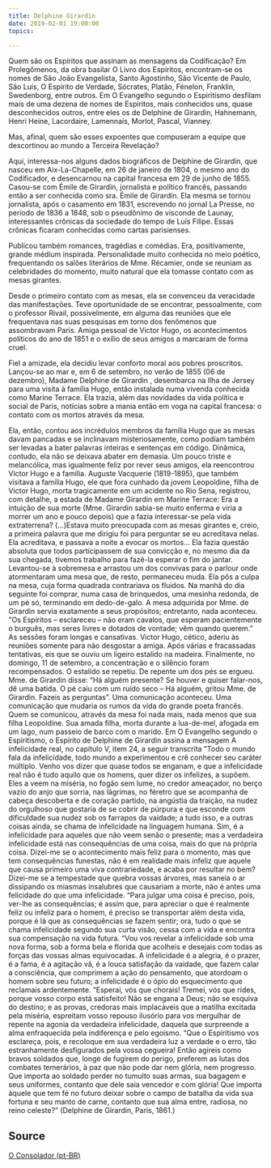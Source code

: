 ```yaml
---
title: Delphine Girardin
date: 2019-02-01 19:00:00
topics: 

---
```



Quem são os Espíritos que assinam as mensagens da Codificação? Em Prolegômenos, da obra basilar O Livro dos Espíritos, encontram-se os nomes de São João Evangelista, Santo Agostinho, São Vicente de Paulo, São Luís, O Espírito de Verdade, Sócrates, Platão, Fénelon, Franklin, Swedenborg, entre outros.
Em O Evangelho segundo o Espiritismo desfilam mais de uma dezena de nomes de Espíritos, mais conhecidos uns, quase desconhecidos outros, entre eles os de Delphine de Girardin, Hahnemann, Henri Heine, Lacordaire, Lamennais, Morlot, Pascal, Vianney.

Mas, afinal, quem são esses expoentes que compuseram a equipe que descortinou ao mundo a Terceira Revelação?

Aqui, interessa-nos alguns dados biográficos de Delphine de Girardin, que nasceu em Aix-La-Chapelle, em 26 de janeiro de 1804, o mesmo ano do Codificador, e desencarnou na capital francesa em 29 de junho de 1855. Casou-se com Émile de Girardin, jornalista e político francês, passando então a ser conhecida como sra. Émile de Girardin. Ela mesma se tornou jornalista, após o casamento em 1831, escrevendo no jornal La Presse, no período de 1836 a 1848, sob o pseudônimo de visconde de Launay, interessantes crônicas da sociedade do tempo de Luís Filipe. Essas crônicas ficaram conhecidas como cartas parisienses.

Publicou também romances, tragédias e comédias. Era, positivamente, grande médium inspirada. Personalidade muito conhecida no meio poético, frequentando os salões literários de Mme. Récamier, onde se reuniam as celebridades do momento, muito natural que ela tomasse contato com as mesas girantes.

Desde o primeiro contato com as mesas, ela se convenceu da veracidade das manifestações. Teve oportunidade de se encontrar, pessoalmente, com o professor Rivail, possivelmente, em alguma das reuniões que ele frequentava nas suas pesquisas em torno dos fenômenos que assombravam Paris.
Amiga pessoal de Victor Hugo, os acontecimentos políticos do ano de 1851 e o exílio de seus amigos a marcaram de forma cruel.

Fiel a amizade, ela decidiu levar conforto moral aos pobres proscritos. Lançou-se ao mar e, em 6 de setembro, no verão de 1855 (06 de dezembro), Madame Delphine de Girardin , desembarca na Ilha de Jersey para uma visita à família Hugo, então instalada numa vivenda conhecida como Marine Terrace. Ela trazia, além das novidades da vida política e social de Paris, notícias sobre a mania então em voga na capital francesa: o contato com os mortos através da mesa.

Ela, então, contou aos incrédulos membros da família Hugo que as mesas davam pancadas e se inclinavam misteriosamente, como podiam também ser levadas a bater palavras inteiras e sentenças em código. Dinâmica, contudo, ela não se deixava abater em demasia. Um pouco triste e melancólica, mas igualmente feliz por rever seus amigos, ela reencontrou Victor Hugo e a família.
Auguste Vacquerie (1819-1895), que também visitava a família Hugo, ele que fora cunhado da jovem Leopoldine, filha de Victor Hugo, morta tragicamente em um acidente no Rio Sena, registrou, com detalhe, a estada de Madame Girardin em Marine Terrace:
Era a intuição de sua morte (Mme. Girardin sabia-se muito enferma e viria a morrer um ano e pouco depois) que a fazia interessar-se pela vida extraterrena? (...)Estava muito preocupada com as mesas girantes e, creio, a primeira palavra que me dirigiu foi para perguntar se eu acreditava nelas. Ela acreditava, e passava a noite a evocar os mortos... Ela fazia questão absoluta que todos participassem de sua convicção e, no mesmo dia da sua chegada, tivemos trabalho para fazê-la esperar o fim do jantar.  Levantou-se à sobremesa e arrastou um dos convivas para o parlour onde atormentaram uma mesa que, de resto, permaneceu muda. Ela pôs a culpa na mesa, cuja forma quadrada contrariava os fluidos. Na manhã do dia seguinte foi comprar, numa casa de brinquedos, uma mesinha redonda, de um pé só, terminando em dedo-de-galo.
A mesa adquirida por Mme. de Girardin servia exatamente a seus propósitos; entretanto, nada aconteceu. "Os Espíritos – esclareceu – não eram cavalos, que esperam pacientemente o burguês, mas seres livres e dotados de vontade; vêm quando querem.” As sessões foram longas e cansativas. Victor Hugo, cético, aderiu às reuniões somente para não desgostar a amiga.
Após várias e fracassadas tentativas, eis que se ouviu um ligeiro estalido na madeira. Finalmente, no domingo, 11 de setembro, a concentração e o silêncio foram recompensados. O estalido se repetiu. De repente um dos pés se ergueu. Mme. de Girardin disse: “Há alguém presente? Se houver e quiser falar-nos, dê uma batida. O pé caiu com um ruído seco – Há alguém, gritou Mme. de Girardin. Fazeis as perguntas”.
Uma comunicação aconteceu. Uma comunicação que mudaria os rumos da vida do grande poeta francês. Quem se comunicou, através da mesa foi nada mais, nada menos que sua filha Leopoldine. Sua amada filha, morta durante a lua-de-mel, afogada em um lago, num passeio de barco com o marido.
Em O Evangelho segundo o Espiritismo, o Espírito de Delphine de Girardin assina a mensagem A infelicidade real, no capítulo V, item 24, a seguir transcrita
"Todo o mundo fala da infelicidade, todo mundo a experimentou e crê conhecer seu caráter múltiplo. Venho vos dizer que quase todos se enganam, e que a infelicidade real não é tudo aquilo que os homens, quer dizer os infelizes, a supõem. Eles a veem na miséria, no fogão sem lume, no credor ameaçador, no berço vazio do anjo que sorria, nas lágrimas, no féretro que se acompanha de cabeça descoberta e de coração partido, na angústia da traição, na nudez do orgulhoso que gostaria de se cobrir de púrpura e que esconde com dificuldade sua nudez sob os farrapos da vaidade; a tudo isso, e a outras coisas ainda, se chama de infelicidade na linguagem humana. Sim, é a infelicidade para aqueles que não veem senão o presente; mas a verdadeira infelicidade está nas consequências de uma coisa, mais do que na própria coisa. Dizei-me se o acontecimento mais feliz para o momento, mas que tem consequências funestas, não é em realidade mais infeliz que aquele que causa primeiro uma viva contrariedade, e acaba por resultar no bem? Dizei-me se a tempestade que quebra vossas árvores, mas saneia o ar dissipando os miasmas insalubres que causariam a morte, não é antes uma felicidade do que uma infelicidade.
“Para julgar uma coisa é preciso, pois, ver-lhe as consequências; é assim que, para apreciar o que é realmente feliz ou infeliz para o homem, é preciso se transportar além desta vida, porque é lá que as consequências se fazem sentir; ora, tudo o que se chama infelicidade segundo sua curta visão, cessa com a vida e encontra sua compensação na vida futura.
“Vou vos revelar a infelicidade sob uma nova forma, sob a forma bela e florida que acolheis e desejais com todas as forças das vossas almas equivocadas. A infelicidade é a alegria, é o prazer, é a fama, é a agitação vã, é a louca satisfação da vaidade, que fazem calar a consciência, que comprimem a ação do pensamento, que atordoam o homem sobre seu futuro; a infelicidade é o ópio do esquecimento que reclamais ardentemente.
“Esperai, vós que chorais! Tremei, vós que rides, porque vosso corpo está satisfeito! Não se engana a Deus; não se esquiva do destino; e as provas, credoras mais implacáveis que a matilha excitada pela miséria, espreitam vosso repouso ilusório para vos mergulhar de repente na agonia da verdadeira infelicidade, daquela que surpreende a alma enfraquecida pela indiferença e pelo egoísmo.
“Que o Espiritismo vos esclareça, pois, e recoloque em sua verdadeira luz a verdade e o erro, tão estranhamente desfigurados pela vossa cegueira! Então agireis como bravos soldados que, longe de fugirem do perigo, preferem as lutas dos combates temerários, à paz que não pode dar nem glória, nem progresso. Que importa ao soldado perder no tumulto suas armas, sua bagagem e seus uniformes, contanto que dele saia vencedor e com glória! Que importa àquele que tem fé no futuro deixar sobre o campo de batalha da vida sua fortuna e seu manto de carne, contanto que sua alma entre, radiosa, no reino celeste?” (Delphine de Girardin, Paris, 1861.)

## Source
[O Consolador (pt-BR)](http://www.oconsolador.com.br/linkfixo/biografias/delphine.html)



